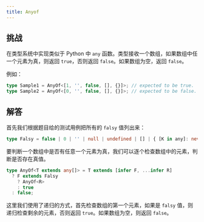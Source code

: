 ```yaml
---
title: Anyof
---
```


## 挑战

在类型系统中实现类似于 Python 中 `any` 函数。类型接收一个数组，如果数组中任一个元素为真，则返回 `true`，否则返回 `false`。如果数组为空，返回 `false`。

例如：

```ts
type Sample1 = AnyOf<[1, '', false, [], {}]>; // expected to be true.
type Sample2 = AnyOf<[0, '', false, [], {}]>; // expected to be false.
```

## 解答

首先我们根据题目给的测试用例把所有的 `falsy` 值列出来：

```ts
type Falsy = false | 0 | '' | null | undefined | [] | { [K in any]: never };
```

要判断一个数组中是否有任意一个元素为真，我们可以逐个检查数组中的元素，判断是否存在真值。

```ts
type AnyOf<T extends any[]> = T extends [infer F, ...infer R]
  ? F extends Falsy
    ? AnyOf<R>
    : true
  : false;
```

这里我们使用了递归的方式，首先检查数组的第一个元素，如果是 `falsy` 值，则递归检查剩余的元素，否则返回 `true`。如果数组为空，则返回 `false`。
